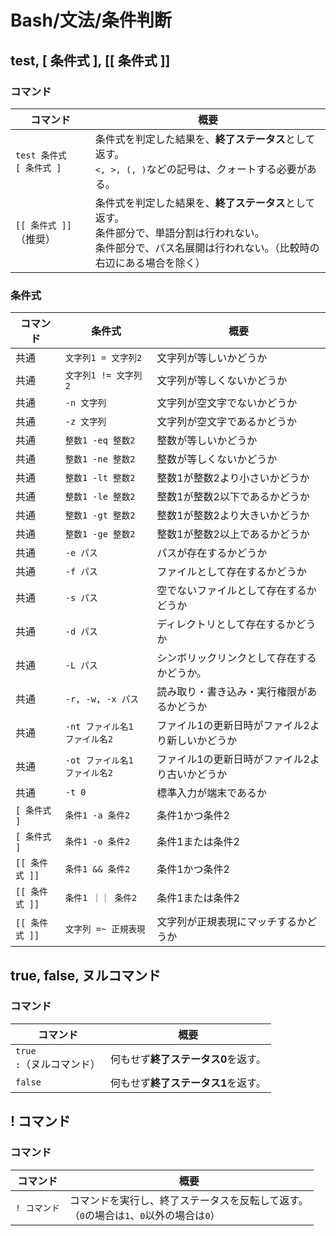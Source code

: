 # Bash/文法/条件判断

## test, [ 条件式 ], [[ 条件式 ]]

### コマンド

| コマンド               | 概要     |
| ---------------------- | ---------------- |
| `test 条件式`<br />`[ 条件式 ]` | 条件式を判定した結果を、**終了ステータス**として返す。<br />`<, >, (, )`などの記号は、クォートする必要がある。 |
| `[[ 条件式 ]]`（推奨） | 条件式を判定した結果を、**終了ステータス**として返す。<br />条件部分で、単語分割は行われない。<br />条件部分で、パス名展開は行われない。（比較時の右辺にある場合を除く） |

### 条件式

| コマンド       | 条件式                        | 概要                                             |
| -------------- | ----------------------------- | ------------------------------------------------ |
| 共通           | `文字列1 = 文字列2`           | 文字列が等しいかどうか                           |
| 共通           | `文字列1 != 文字列2`          | 文字列が等しくないかどうか                       |
| 共通           | `-n 文字列`                   | 文字列が空文字でないかどうか                     |
| 共通           | `-z 文字列`                   | 文字列が空文字であるかどうか                     |
| 共通           | `整数1 -eq 整数2`             | 整数が等しいかどうか                             |
| 共通           | `整数1 -ne 整数2`             | 整数が等しくないかどうか                         |
| 共通           | `整数1 -lt 整数2`             | 整数1が整数2より小さいかどうか                   |
| 共通           | `整数1 -le 整数2`             | 整数1が整数2以下であるかどうか                   |
| 共通           | `整数1 -gt 整数2`             | 整数1が整数2より大きいかどうか                   |
| 共通           | `整数1 -ge 整数2`             | 整数1が整数2以上であるかどうか                   |
| 共通           | `-e パス`                     | パスが存在するかどうか                           |
| 共通           | `-f パス`                     | ファイルとして存在するかどうか                   |
| 共通           | `-s パス`                     | 空でないファイルとして存在するかどうか           |
| 共通           | `-d パス`                     | ディレクトリとして存在するかどうか               |
| 共通           | `-L パス`                     | シンボリックリンクとして存在するかどうか。       |
| 共通           | `-r, -w, -x パス`             | 読み取り・書き込み・実行権限があるかどうか       |
| 共通           | `-nt ファイル名1 ファイル名2` | ファイル1の更新日時がファイル2より新しいかどうか |
| 共通           | `-ot ファイル名1 ファイル名2` | ファイル1の更新日時がファイル2より古いかどうか   |
| 共通           | `-t 0`                        | 標準入力が端末であるか                           |
| `[ 条件式 ]`   | `条件1 -a 条件2`              | 条件1かつ条件2                                   |
| `[ 条件式 ]`   | `条件1 -o 条件2`              | 条件1または条件2                                 |
| `[[ 条件式 ]]` | `条件1 && 条件2`              | 条件1かつ条件2                                   |
| `[[ 条件式 ]]` | `条件1 ｜｜ 条件2`            | 条件1または条件2                                 |
| `[[ 条件式 ]]` | `文字列 =~ 正規表現`          | 文字列が正規表現にマッチするかどうか             |

## true, false, ヌルコマンド

### コマンド

| コマンド                         | 概要                                |
| -------------------------------- | ----------------------------------- |
| `true`<br /> `:`（ヌルコマンド） | 何もせず**終了ステータス0**を返す。 |
| `false`                          | 何もせず**終了ステータス1**を返す。 |

## ! コマンド

### コマンド

| コマンド     | 概要                                                         |
| ------------ | ------------------------------------------------------------ |
| `! コマンド` | コマンドを実行し、終了ステータスを反転して返す。<br />（`0`の場合は`1`、`0`以外の場合は`0`） |
